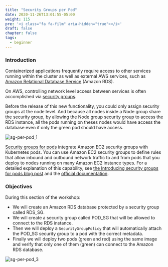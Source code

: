 ```yaml
---
title: "Security Groups per Pod"
date: 2020-11-26T13:01:55-05:00
weight: 115
pre: '<i class="fa fa-film" aria-hidden="true"></i>'
draft: false
chapter: false
tags:
  - beginner
---
```


### Introduction

Containerized applications frequently require access to other services running within the cluster as well as external AWS services, such as [Amazon Relational Database Service](https://www.google.com/url?sa=t&rct=j&q=&esrc=s&source=web&cd=&cad=rja&uact=8&ved=2ahUKEwiYkYfF9bHtAhWEwFkKHT6nD7kQFjAAegQIARAD&url=https%3A%2F%2Faws.amazon.com%2Frds%2F&usg=AOvVaw1EJQFNeMAoVICsb0iec7IR) (Amazon RDS).

On AWS, controlling network level access between services is often accomplished via [security groups](https://docs.aws.amazon.com/AWSEC2/latest/UserGuide/ec2-security-groups.html).

Before the release of this new functionality, you could only assign security groups at the node level. And because all nodes inside a Node group share the security group, by allowing the Node group security group to access the RDS instance, all the pods running on theses nodes would have access the database even if only the green pod should have access.

![sg-per-pod_1](/images/sg-per-pod/sg-per-pod_1.png)

[Security groups for pods](https://docs.aws.amazon.com/eks/latest/userguide/security-groups-for-pods.html) integrate Amazon EC2 security groups with Kubernetes pods. You can use Amazon EC2 security groups to define rules that allow inbound and outbound network traffic to and from pods that you deploy to nodes running on many Amazon EC2 instance types. For a detailed explanation of this capability, see [the Introducing security groups for pods blog post](https://aws.amazon.com/blogs/containers/introducing-security-groups-for-pods/) and the [official documentation](https://docs.aws.amazon.com/eks/latest/userguide/security-groups-for-pods.html).

### Objectives

During this section of the workshop:

* We will create an Amazon RDS database protected by a security group called RDS_SG.
* We will create a security group called POD_SG that will be allowed to connect to the RDS instance.
* Then we will deploy a `SecurityGroupPolicy` that will automatically attach the POD_SG security group to a pod with the correct metadata.
* Finally we will deploy two pods (green and red) using the same image and verify that only one of them (green) can connect to the Amazon RDS database.

![sg-per-pod_3](/images/sg-per-pod/sg-per-pod_3.png)
